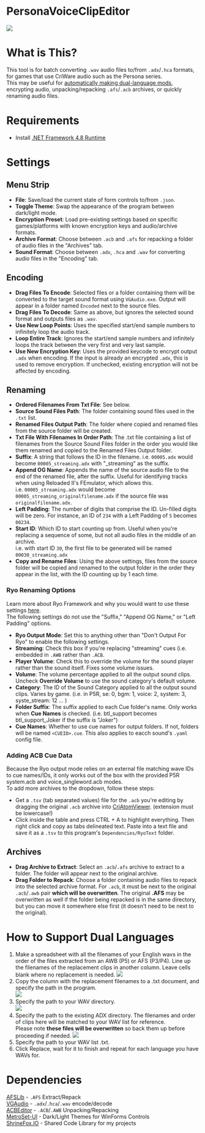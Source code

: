 # PersonaVoiceClipEditor
![](https://i.imgur.com/GaVoP8j.gif)
# What is This?
This tool is for batch converting ``.wav`` audio files to/from ``.adx``/``.hca`` formats, for games that use CriWare audio such as the Persona series.  
This may be useful for [automatically making dual-language mods](https://shrinefox.com/news/p5-adachi-mod-development-blog-1-dual-language/), encrypting audio, unpacking/repacking ``.afs``/``.acb`` archives, or quickly renaming audio files.

# Requirements
- Install [.NET Framework 4.8 Runtime](https://dotnet.microsoft.com/en-us/download/dotnet-framework/thank-you/net48-web-installer)

# Settings
## Menu Strip
- **File**: Save/load the current state of form controls to/from ``.json``.  
- **Toggle Theme**: Swap the appearance of the program between dark/light mode.  
- **Encryption Preset**: Load pre-existing settings based on specific games/platforms with known encryption keys and audio/archive formats.  
- **Archive Format**: Choose between ``.acb`` and ``.afs`` for repacking a folder of audio files in the "Archives" tab.  
- **Sound Format**: Choose between ``.adx``, ``.hca`` and ``.wav`` for converting audio files in the "Encoding" tab. 
## Encoding
- **Drag Files To Encode**: Selected files or a folder containing them will be converted to the target sound format using ``VGAudio.exe``. Output will appear in a folder named ``Encoded`` next to the source files.  
- **Drag Files To Decode**: Same as above, but ignores the selected sound format and outputs files as ``.wav``.  
- **Use New Loop Points**: Uses the specified start/end sample numbers to infinitely loop the audio track.  
- **Loop Entire Track**: Ignores the start/end sample numbers and infinitely loops the track between the very first and very last sample.  
- **Use New Encryption Key**: Uses the provided keycode to encrypt output ``.adx`` when encoding. If the input is already an encrypted ``.adx``, this is used to remove encryption. If unchecked, existing encryption will not be affected by encoding.  
## Renaming
- **Ordered Filenames From Txt File**: See below.
- **Source Sound Files Path**: The folder containing sound files used in the ``.txt`` list.  
- **Renamed Files Output Path**: The folder where copied and renamed files from the source folder will be created.
- **Txt File With Filenames In Order Path**: The .txt file containing a list of filenames from the Source Sound Files folder in the order you would like them renamed and copied to the Renamed Files Output folder.
- **Suffix**: A string that follows the ID in the filename. i.e. ``00005.adx`` would become ``00005_streaming.adx`` with "_streaming" as the suffix.  
- **Append OG Name**: Appends the name of the source audio file to the end of the renamed file, after the suffix. Useful for identifying tracks when using Reloaded II's FEmulator, which allows this.  
i.e. ``00005_streaming.adx`` would become ``00005_streaming_originalfilename.adx`` if the source file was ``originalfilename.adx``.  
- **Left Padding**: The number of digits that comprise the ID. Un-filled digits will be zero. For instance, an ID of ``234`` with a Left Padding of ``5`` becomes ``00234``.  
- **Start ID**: Which ID to start counting up from. Useful when you're replacing a sequence of some, but not all audio files in the middle of an archive.  
i.e. with start ID ``30``, the first file to be generated will be named ``00030_streaming.adx``  
- **Copy and Rename Files**: Using the above settings, files from the source folder will be copied and renamed to the output folder in the order they appear in the list, with the ID counting up by 1 each time.
### Ryo Renaming Options
Learn more about Ryo Framework and why you would want to use these settings [here](https://github.com/ShrineFox/ACBCueConverter/blob/ACE_dependency/README.md).  
The following settings do not use the "Suffix," "Append OG Name," or "Left Padding" options.
- **Ryo Output Mode**: Set this to anything other than "Don't Output For Ryo" to enable the following settings.
- **Streaming**: Check this box if you're replacing "streaming" cues (i.e. embedded in ``.AWB`` rather than ``.ACB``.
- **Player Volume**: Check this to override the volume for the sound player rather than the sound itself. Fixes some volume issues.
- **Volume**: The volume percentage applied to all the output sound clips. Uncheck **Override Volume** to use the sound category's default volume.
- **Category**: The ID of the Sound Category applied to all the output sound clips. Varies by game. (i.e. in P5R, se: 0, bgm: 1, voice: 2, system: 3, syste_stream: 12 ... )
- **Folder Suffix**: The suffix applied to each Cue folder's name. Only works when **Cue Names** is checked. (i.e. btl_support becomes btl_support_Joker if the suffix is "Joker")
- **Cue Names**: Whether to use cue names for output folders. If not, folders will be named ``<CUEID>.cue``. This also applies to eacch sound's ``.yaml`` config file.
### Adding ACB Cue Data
Because the Ryo output mode relies on an external file matching wave IDs to cue names/IDs, it only works out of the box with the provided P5R system.acb and voice_singleword.acb modes.  
To add more archives to the dropdown, follow these steps:
- Get a ``.tsv`` (tab separated values) file for the ``.acb`` you're editing by dragging the original ``.acb`` archive into [CriAtomViewer](https://game.criware.jp/products/adx-le/). (extension must be lowercase!)  
- Click inside the table and press CTRL + A to highlight everything. Then right click and copy as tabs delineated text. Paste into a text file and save it as a ``.tsv`` to this program's ``Dependencies/RyoText`` folder.
## Archives
- **Drag Archive to Extract**: Select an ``.acb``/``.afs`` archive to extract to a folder. The folder will appear next to the original archive.  
- **Drag Folder to Repack**: Choose a folder containing audio files to repack into the selected archive format. For ``.acb``, it must be next to the original ``.acb``/``.awb`` pair **which will be overwritten**. The original **.AFS** may be overwritten as well if the folder being repacked is in the same directory, but you can move it somewhere else first (it doesn't need to be next to the original).
# How to Support Dual Languages
1. Make a spreadsheet with all the filenames of your English wavs in the order of the files extracted from an AWB (P5) or AFS (P3/P4). Line up the filenames of the replacement clips in another column. Leave cells blank where no replacement is needed.
![](https://64.media.tumblr.com/528ca52de04e3816460ec84ddf8e9b6d/tumblr_inline_pdfuax2BVH1rp7sxh_1280.png)  
3. Copy the column with the replacement filenames to a .txt document, and specify the path in the program.  
![](https://64.media.tumblr.com/d497ba0752f3184f149f614460f45042/tumblr_inline_pdfukbQ0dY1rp7sxh_1280.png)  
4. Specify the path to your WAV directory.  
![](https://64.media.tumblr.com/b702119b521578abaa7f56b213bc001c/tumblr_inline_pdfuzxPdXC1rp7sxh_1280.png)  
5. Specify the path to the existing ADX directory. The filenames and order of clips here will be matched to your WAV list for reference.  
Please note **these files will be overwritten** so back them up before proceeding if needed.
![](https://64.media.tumblr.com/cba98f6a50228cb1b44cf5051e920c3f/tumblr_inline_pdfuwcN0dm1rp7sxh_1280.png)  
6. Specify the path to your WAV list .txt.  
7. Click Replace, wait for it to finish and repeat for each language you have WAVs for.
# Dependencies
[AFSLib](https://github.com/MaikelChan/AFSLib) - ``.AFS`` Extract/Repack  
[VGAudio](https://github.com/Thealexbarney/VGAudio) - ``.adx``/``.hca``/``.wav`` encode/decode  
[ACBEditor](https://github.com/blueskythlikesclouds/SonicAudioTools) - ``.ACB``/``.AWB`` Unpacking/Repacking  
[MetroSet-UI](https://github.com/N-a-r-w-i-n/MetroSet-UI) - Dark/Light Themes for WinForms Controls  
[ShrineFox.IO](https://github.com/ShrineFox/ShrineFox.IO) - Shared Code Library for my projects
